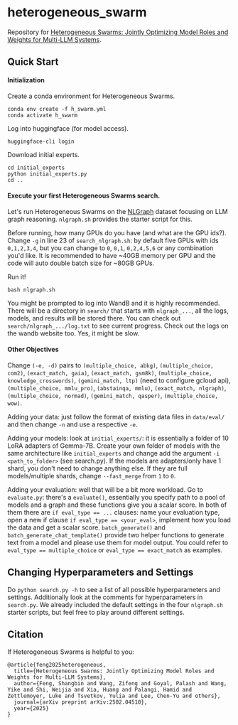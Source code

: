 # heterogeneous_swarm

Repository for [Heterogeneous Swarms: Jointly Optimizing Model Roles and Weights for Multi-LLM Systems](https://arxiv.org/abs/2502.04510).

## Quick Start

#### Initialization

Create a conda environment for Heterogeneous Swarms.
```
conda env create -f h_swarm.yml
conda activate h_swarm
```

Log into huggingface (for model access).
```
huggingface-cli login
```

Download initial experts.
```
cd initial_experts
python initial_experts.py
cd ..
```

#### Execute your first Heterogeneous Swarms search.

Let's run Heterogeneous Swarms on the [NLGraph](https://arxiv.org/abs/2305.10037) dataset focusing on LLM graph reasoning. `nlgraph.sh` provides the starter script for this.

Before running, how many GPUs do you have (and what are the GPU ids?). Change `-g` in line 23 of `search_nlgraph.sh`: by default five GPUs with ids `0,1,2,3,4`, but you can change to `0`, `0,1`, `0,2,4,5,6` or any combination you'd like. It is recommended to have ~40GB memory per GPU and the code will auto double batch size for ~80GB GPUs.

Run it!
```
bash nlgraph.sh
```

You might be prompted to log into WandB and it is highly recommended. There will be a directory in `search/` that starts with `nlgraph_...`, all the logs, models, and results will be stored there. You can check out `search/nlgraph_.../log.txt` to see current progress. Check out the logs on the wandb website too. Yes, it might be slow.

#### Other Objectives

Change `(-e, -d)` pairs to `(multiple_choice, abkg)`, `(multiple_choice, com2)`, `(exact_match, gaia)`, `(exact_match, gsm8k)`, `(multiple_choice, knowledge_crosswords)`, `(gemini_match, ltp)` (need to configure gcloud api), `(multiple_choice, mmlu_pro)`, `(abstainqa, mmlu)`, `(exact_match, nlgraph)`, `(multiple_choice, normad)`, `(gemini_match, qasper)`, `(multiple_choice, wow)`.

Adding your data: just follow the format of existing data files in `data/eval/` and then change `-n` and use a respective `-e`.

Adding your models: look at `initial_experts/`: it is essentially a folder of 10 LoRA adapters of Gemma-7B. Create your own folder of models with the same architecture like `initial_experts` and change add the argument `-i <path_to_folder>` (see search.py). If the models are adapters/only have 1 shard, you don't need to change anything else. If they are full models/multiple shards, change `--fast_merge` from `1` to `0`.

Adding your evaluation: well that will be a bit more workload. Go to `evaluate.py`: there's a `evaluate()`, essentially you specify path to a pool of models and a graph and these functions give you a scalar score. In both of them there are `if eval_type == ...` clauses: name your evaluation type, open a new if clause `if eval_type == <your_eval>`, implement how you load the data and get a scalar score. `batch_generate()` and `batch_generate_chat_template()` provide two helper functions to generate text from a model and please use them for model output. You could refer to `eval_type == multiple_choice` or `eval_type == exact_match` as examples.

## Changing Hyperparameters and Settings

Do `python search.py -h` to see a list of all possible hyperparameters and settings. Additionally look at the comments for hyperparameters in `search.py`. We already included the default settings in the four `nlgraph.sh` starter scripts, but feel free to play around different settings.

## Citation

If Heterogeneous Swarms is helpful to you:

```
@article{feng2025heterogeneous,
  title={Heterogeneous Swarms: Jointly Optimizing Model Roles and Weights for Multi-LLM Systems},
  author={Feng, Shangbin and Wang, Zifeng and Goyal, Palash and Wang, Yike and Shi, Weijia and Xia, Huang and Palangi, Hamid and Zettlemoyer, Luke and Tsvetkov, Yulia and Lee, Chen-Yu and others},
  journal={arXiv preprint arXiv:2502.04510},
  year={2025}
}
```